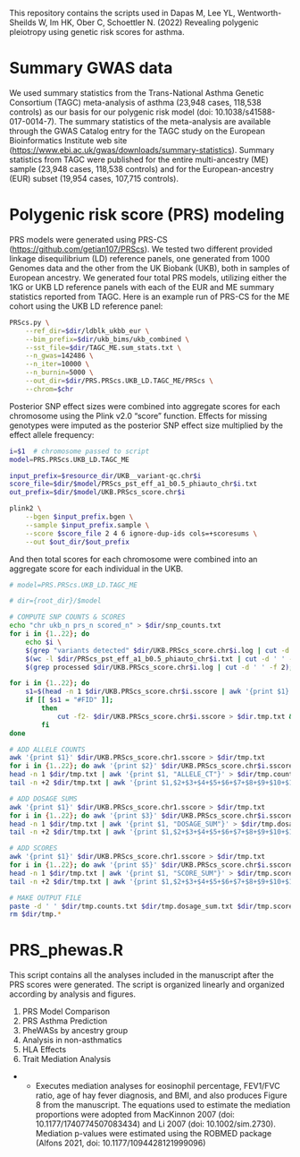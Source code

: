 This repository contains the scripts used in Dapas M, Lee YL, Wentworth-Sheilds W, Im HK, Ober C, Schoettler N. (2022) Revealing polygenic pleiotropy using genetic risk scores for asthma.


# Summary GWAS data
We used summary statistics from the Trans-National Asthma Genetic Consortium (TAGC) meta-analysis of asthma (23,948 cases, 118,538 controls) as our basis for our polygenic risk model (doi: 10.1038/s41588-017-0014-7). The summary statistics of the meta-analysis are available through the GWAS Catalog entry for the TAGC study on the European Bioinformatics Institute web site (https://www.ebi.ac.uk/gwas/downloads/summary-statistics). Summary statistics from TAGC were published for the entire multi-ancestry (ME) sample (23,948 cases, 118,538 controls) and for the European-ancestry (EUR) subset (19,954 cases, 107,715 controls). 

# Polygenic risk score (PRS) modeling
PRS models were generated using PRS-CS (https://github.com/getian107/PRScs). We tested two different provided linkage disequilibrium (LD) reference panels, one generated from 1000 Genomes data and the other from the UK Biobank (UKB), both in samples of European ancestry. We generated four total PRS models, utilizing either the 1KG or UKB LD reference panels with each of the EUR and ME summary statistics reported from TAGC. Here is an example run of PRS-CS for the ME cohort using the UKB LD reference panel:

```bash
PRScs.py \
    --ref_dir=$dir/ldblk_ukbb_eur \
    --bim_prefix=$dir/ukb_bims/ukb_combined \
    --sst_file=$dir/TAGC_ME.sum_stats.txt \
    --n_gwas=142486 \
    --n_iter=10000 \
    --n_burnin=5000 \
    --out_dir=$dir/PRS.PRScs.UKB_LD.TAGC_ME/PRScs \
    --chrom=$chr
```


Posterior SNP effect sizes were combined into aggregate scores for each chromosome using the Plink v2.0 “score” function. Effects for missing genotypes were imputed as the posterior SNP effect size multiplied by the effect allele frequency:

```bash
i=$1  # chromosome passed to script
model=PRS.PRScs.UKB_LD.TAGC_ME

input_prefix=$resource_dir/UKB__variant-qc.chr$i
score_file=$dir/$model/PRScs_pst_eff_a1_b0.5_phiauto_chr$i.txt
out_prefix=$dir/$model/UKB.PRScs_score.chr$i

plink2 \
    --bgen $input_prefix.bgen \
    --sample $input_prefix.sample \
    --score $score_file 2 4 6 ignore-dup-ids cols=+scoresums \
    --out $out_dir/$out_prefix
```

And then total scores for each chromosome were combined into an aggregate score for each individual in the UKB.

```bash
# model=PRS.PRScs.UKB_LD.TAGC_ME

# dir={root_dir}/$model

# COMPUTE SNP COUNTS & SCORES
echo "chr ukb_n prs_n scored_n" > $dir/snp_counts.txt
for i in {1..22}; do
    echo $i \
    $(grep "variants detected" $dir/UKB.PRScs_score.chr$i.log | cut -d ' ' -f 2) \
    $(wc -l $dir/PRScs_pst_eff_a1_b0.5_phiauto_chr$i.txt | cut -d ' ' -f 1) \
    $(grep processed $dir/UKB.PRScs_score.chr$i.log | cut -d ' ' -f 2); done >> $dir/snp_counts.txt

for i in {1..22}; do
    s1=$(head -n 1 $dir/UKB.PRScs_score.chr$i.sscore | awk '{print $1}')
    if [[ $s1 = "#FID" ]];
        then
            cut -f2- $dir/UKB.PRScs_score.chr$i.sscore > $dir.tmp.txt && mv $dir.tmp.txt $dir/UKB.PRScs_score.chr$i.sscore
        fi
done

# ADD ALLELE COUNTS
awk '{print $1}' $dir/UKB.PRScs_score.chr1.sscore > $dir/tmp.txt
for i in {1..22}; do awk '{print $2}' $dir/UKB.PRScs_score.chr$i.sscore | paste $dir/tmp.txt - > $dir/tmp.2.txt && mv $dir/tmp.2.txt $dir/tmp.txt; done
head -n 1 $dir/tmp.txt | awk '{print $1, "ALLELE_CT"}' > $dir/tmp.counts.txt
tail -n +2 $dir/tmp.txt | awk '{print $1,$2+$3+$4+$5+$6+$7+$8+$9+$10+$11+$12+$13+$14+$15+$16+$17+$18+$19+$20+$21+$22+$23}' >> $dir/tmp.counts.txt

# ADD DOSAGE SUMS
awk '{print $1}' $dir/UKB.PRScs_score.chr1.sscore > $dir/tmp.txt
for i in {1..22}; do awk '{print $3}' $dir/UKB.PRScs_score.chr$i.sscore | paste $dir/tmp.txt - > $dir/tmp.2.txt && mv $dir/tmp.2.txt $dir/tmp.txt; done
head -n 1 $dir/tmp.txt | awk '{print $1, "DOSAGE_SUM"}' > $dir/tmp.dosage_sum.txt
tail -n +2 $dir/tmp.txt | awk '{print $1,$2+$3+$4+$5+$6+$7+$8+$9+$10+$11+$12+$13+$14+$15+$16+$17+$18+$19+$20+$21+$22+$23}' >> $dir/tmp.dosage_sum.txt

# ADD SCORES
awk '{print $1}' $dir/UKB.PRScs_score.chr1.sscore > $dir/tmp.txt
for i in {1..22}; do awk '{print $5}' $dir/UKB.PRScs_score.chr$i.sscore | paste $dir/tmp.txt - > $dir/tmp.2.txt && mv $dir/tmp.2.txt $dir/tmp.txt; done
head -n 1 $dir/tmp.txt | awk '{print $1, "SCORE_SUM"}' > $dir/tmp.score.txt
tail -n +2 $dir/tmp.txt | awk '{print $1,$2+$3+$4+$5+$6+$7+$8+$9+$10+$11+$12+$13+$14+$15+$16+$17+$18+$19+$20+$21+$22+$23}' >> $dir/tmp.score.txt

# MAKE OUTPUT FILE
paste -d ' ' $dir/tmp.counts.txt $dir/tmp.dosage_sum.txt $dir/tmp.score.txt | cut -d ' ' -f 1,2,4,6 > $dir/UKB.PRScs_score.ALL.sscoreSum.txt
rm $dir/tmp.*

```


# PRS_phewas.R
This script contains all the analyses included in the manuscript after the PRS scores were generated. The script is organized linearly and organized according by analysis and figures.
1.  PRS Model Comparison 
2.  PRS Asthma Prediction 
3.  PheWASs by ancestry group
4.  Analysis in non-asthmatics
5.  HLA Effects
6.  Trait Mediation Analysis
* * Executes mediation analyses for eosinophil percentage, FEV1/FVC ratio, age of hay fever diagnosis, and BMI, and also produces Figure 8 from  the manuscript. The equations used to estimate the mediation proportions were adopted from MacKinnon 2007 (doi: 10.1177/1740774507083434) and Li 2007 (doi: 10.1002/sim.2730). Mediation p-values were estimated using the ROBMED package (Alfons 2021, doi: 10.1177/1094428121999096)


